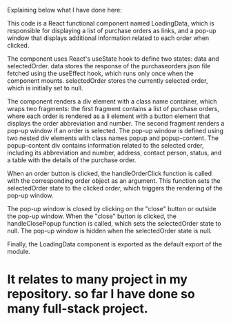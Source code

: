 Explaining below what I have done here:

This code is a React functional component named LoadingData, which is responsible for displaying a list of purchase orders as links, and a pop-up window that displays additional information related to each order when clicked.

The component uses React's useState hook to define two states: data and selectedOrder. data stores the response of the purchaseorders.json file fetched using the useEffect hook, which runs only once when the component mounts. selectedOrder stores the currently selected order, which is initially set to null.

The component renders a div element with a class name container, which wraps two fragments: the first fragment contains a list of purchase orders, where each order is rendered as a li element with a button element that displays the order abbreviation and number. The second fragment renders a pop-up window if an order is selected. The pop-up window is defined using two nested div elements with class names popup and popup-content. The popup-content div contains information related to the selected order, including its abbreviation and number, address, contact person, status, and a table with the details of the purchase order.

When an order button is clicked, the handleOrderClick function is called with the corresponding order object as an argument. This function sets the selectedOrder state to the clicked order, which triggers the rendering of the pop-up window.

The pop-up window is closed by clicking on the "close" button or outside the pop-up window. When the "close" button is clicked, the handleClosePopup function is called, which sets the selectedOrder state to null. The pop-up window is hidden when the selectedOrder state is null.

Finally, the LoadingData component is exported as the default export of the module.

# It relates to many project in my repository. so far  I have done so many full-stack project. 
